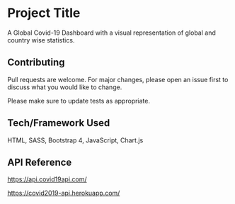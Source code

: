 # Project Title

A Global Covid-19 Dashboard with a visual representation of global and country wise statistics.

## Contributing
Pull requests are welcome. For major changes, please open an issue first to discuss what you would like to change.

Please make sure to update tests as appropriate.

## Tech/Framework Used
HTML, SASS, Bootstrap 4, JavaScript, Chart.js

## API Reference
 
https://api.covid19api.com/

https://covid2019-api.herokuapp.com/
